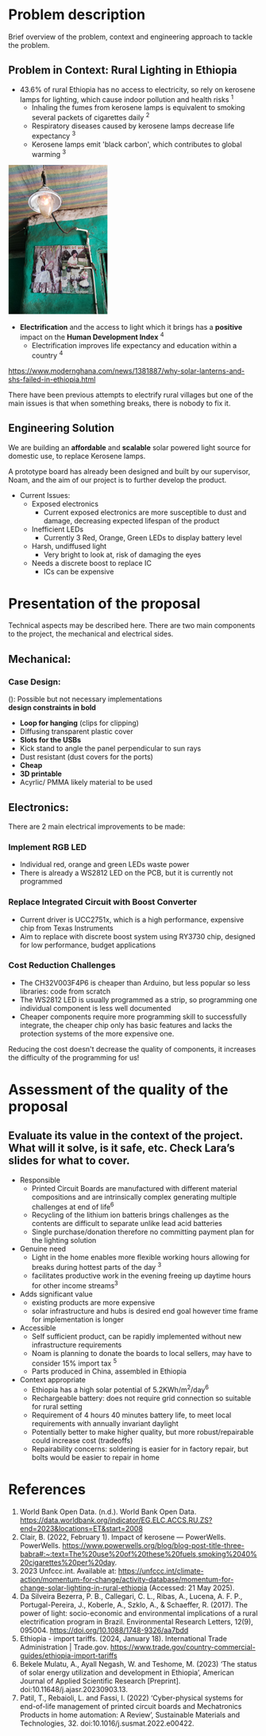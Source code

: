 # Problem description

Brief overview of the problem, context and engineering approach to tackle the problem.

## Problem in Context: Rural Lighting in Ethiopia

- 43.6% of rural Ethiopia has no access to electricity, so rely on kerosene lamps for lighting, which cause indoor pollution and health risks <sup>1</sup>
    - Inhaling the fumes from kerosene lamps is equivalent to smoking several packets of cigarettes daily <sup>2</sup>
    - Respiratory diseases caused by kerosene lamps decrease life expectancy <sup>3</sup>
    - Kerosene lamps emit 'black carbon', which contributes to global warming <sup>3</sup>
 
<img src="assets/Gaslight.jpg" alt="Alt Text" width="200" height="300"> 
  
- **Electrification** and the access to light which it brings has a **positive** impact on the **Human Development Index** <sup>4</sup>
  - Electrification improves life expectancy and education within a country <sup>4</sup>

https://www.modernghana.com/news/1381887/why-solar-lanterns-and-shs-failed-in-ethiopia.html

There have been previous attempts to electrify rural villages but one of the main issues is that when something breaks, there is nobody to fix it. 

## Engineering Solution

We are building an **affordable** and **scalable** solar powered light source for domestic use, to replace Kerosene lamps.

A prototype board has already been designed and built by our supervisor, Noam, and the aim of our project is to further develop the product.

- Current Issues:
    - Exposed electronics
      - Current exposed electronics are more susceptible to dust and damage, decreasing expected lifespan of the product
    - Inefficient LEDs
      - Currently 3 Red, Orange, Green LEDs to display battery level
    - Harsh, undiffused light
      - Very bright to look at, risk of damaging the eyes   
    - Needs a discrete boost to replace IC
      - ICs can be expensive

# Presentation of the proposal

Technical aspects may be described here.
There are two main components to the project, the mechanical and electrical sides. 

## Mechanical:  
### Case Design:  
(): Possible but not necessary implementations  
**design constraints in bold**
- **Loop for hanging** (clips for clipping)
- Diffusing transparent plastic cover
- **Slots for the USBs**
- Kick stand to angle the panel perpendicular to sun rays
- Dust resistant (dust covers for the ports)
- **Cheap**
- **3D printable**
- Acyrlic/ PMMA likely material to be used

## Electronics:  
There are 2 main electrical improvements to be made:

### Implement RGB LED
  - Individual red, orange and green LEDs waste power
  - There is already a WS2812 LED on the PCB, but it is currently not programmed
  
### Replace Integrated Circuit with Boost Converter
 - Current driver is UCC2751x, which is a high performance, expensive chip from Texas Instruments
 - Aim to replace with discrete boost system using RY3730 chip, designed for low performance, budget applications
   
### Cost Reduction Challenges
- The CH32V003F4P6 is cheaper than Arduino, but less popular so less libraries: code from scratch
- The WS2812 LED is usually programmed as a strip, so programming one individual component is less well documented
- Cheaper components require more programming skill to successfully integrate, the cheaper chip only has basic features and lacks the protection systems of the more expensive one. 

Reducing the cost doesn't decrease the quality of components, it increases the difficulty of the programming for us!


# Assessment of the quality of the proposal

Evaluate its value in the context of the project. 
What will it solve, is it safe, etc. Check Lara’s slides for what to cover.
-
- Responsible
    - Printed Circuit Boards are manufactured with different material compositions and are intrinsically complex generating multiple challenges at end of 
      life<sup>6</sup>
    - Recycling of the lithium ion batteris brings challenges as the contents are difficult to separate unlike lead acid batteries 
    - Single purchase/donation therefore no committing payment plan for the lighting solution
- Genuine need
    - Light in the home enables more flexible working hours allowing for breaks during hottest parts of the day <sup>3</sup>
    - facilitates productive work in the evening freeing up daytime hours for other income streams<sup>3</sup>
- Adds significant value
    - existing products are more expensive
    - solar infrastructure and hubs is desired end goal however time frame for implementation is longer
- Accessible
    - Self sufficient product, can be rapidly implemented without new infrastructure requirements
    - Noam is planning to donate the boards to local sellers, may have to consider 15% import tax <sup>5</sup>
    - Parts produced in China, assembled in Ethiopia
- Context appropriate
    - Ethiopia has a high solar potential of 5.2KWh/m<sup>2</sup>/day<sup>6</sup>
    - Rechargeable battery: does not require grid connection so suitable for rural setting
    - Requirement of 4 hours 40 minutes battery life, to meet local requirements with annually invariant daylight
    - Potentially better to make higher quality, but more robust/repairable could increase cost (tradeoffs)
    - Repairability concerns: soldering is easier for in factory repair, but bolts would be easier to repair in home



# References
 1. World Bank Open Data. (n.d.). World Bank Open Data. https://data.worldbank.org/indicator/EG.ELC.ACCS.RU.ZS?end=2023&locations=ET&start=2008
 2. Clair, B. (2022, February 1). Impact of kerosene — PowerWells. PowerWells. https://www.powerwells.org/blog/blog-post-title-three-babra#:~:text=The%20use%20of%20these%20fuels,smoking%2040%20cigarettes%20per%20day.
 3. 2023 Unfccc.int. Available at: https://unfccc.int/climate-action/momentum-for-change/activity-database/momentum-for-change-solar-lighting-in-rural-ethiopia (Accessed: 21 May 2025).
 4. Da Silveira Bezerra, P. B., Callegari, C. L., Ribas, A., Lucena, A. F. P., Portugal-Pereira, J., Koberle, A., Szklo, A., & Schaeffer, R. (2017). The power of light: socio-economic and environmental implications of a rural electrification program in Brazil. Environmental Research Letters, 12(9), 095004. https://doi.org/10.1088/1748-9326/aa7bdd
 5. Ethiopia - import tariffs. (2024, January 18). International Trade Administration | Trade.gov. https://www.trade.gov/country-commercial-guides/ethiopia-import-tariffs
 6. Bekele Mulatu, A., Ayall Negash, W. and Teshome, M. (2023) ‘The status of solar energy utilization and development in Ethiopia’, American Journal of Applied Scientific Research [Preprint]. doi:10.11648/j.ajasr.20230903.13. 
 7. Patil, T., Rebaioli, L. and Fassi, I. (2022) ‘Cyber-physical systems for end-of-life management of printed circuit boards and Mechatronics Products in home automation: A Review’, Sustainable Materials and Technologies, 32. doi:10.1016/j.susmat.2022.e00422. 
